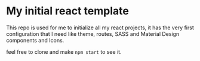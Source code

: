 # My initial react template

This repo is used for me to initialize all my react projects, it has the very first configuration that I need like theme, routes, SASS and Material Design components and Icons. 

feel free to clone and make `npm start` to see it.  

